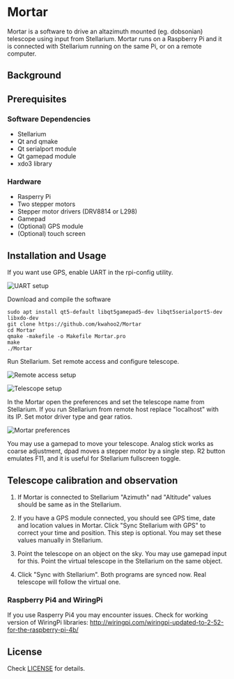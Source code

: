 # Mortar
Mortar is a software to drive an altazimuth mounted (eg. dobsonian) telescope using input from Stellarium. Mortar runs on a Raspberry Pi and it is connected with Stellarium running on the same Pi, or on a remote computer. 

## Background


## Prerequisites

### Software Dependencies

* Stellarium
* Qt and qmake
* Qt serialport module
* Qt gamepad module
* xdo3 library


### Hardware

* Rasperry Pi
* Two stepper motors
* Stepper motor drivers (DRV8814 or L298)
* Gamepad
* (Optional) GPS module
* (Optional) touch screen

## Installation and Usage

If you want use GPS, enable UART in the rpi-config utility.

![UART setup][uart]

[uart]: https://raw.githubusercontent.com/kwahoo2/Mortar/master/.github/images/remote.png "Raspberry UART setup" 

Download and compile the software

```
sudo apt install qt5-default libqt5gamepad5-dev libqt5serialport5-dev libxdo-dev
git clone https://github.com/kwahoo2/Mortar 
cd Mortar
qmake -makefile -o Makefile Mortar.pro
make
./Mortar
```
Run Stellarium. Set remote access and configure telescope.

![Remote access setup][stellar-remote]

[stellar-remote]: https://raw.githubusercontent.com/kwahoo2/Mortar/master/.github/images/stellar-conf1.png "Setting remote access in the Stellarium" 

![Telescope setup][telescope]

[telescope]: https://raw.githubusercontent.com/kwahoo2/Mortar/master/.github/images/stellar-conf2.png "Setting a telescope in the Stellarium" 

In the Mortar open the preferences and set the telescope name from Stellarium. If you run Stellarium from remote host replace "localhost" with its IP. Set motor driver type and gear ratios.

![Mortar preferences][prefs]

[prefs]: https://raw.githubusercontent.com/kwahoo2/Mortar/master/.github/images/remote.png "Mortar preferences" 

You may use a gamepad to move your telescope. Analog stick works as coarse adjustment, dpad moves a stepper motor by a single step. R2 button emulates F11, and it is useful for Stellarium fullscreen toggle.

## Telescope calibration and observation

1. If Mortar is connected to Stellarium "Azimuth" nad "Altitude" values should be same as in the Stellarium. 

2. If you have a GPS module connected, you should see GPS time, date and location values in Mortar. Click "Sync Stellarium with GPS" to correct your time and position. This step is optional. You may set these values manually in Stellarium. 

3. Point the telescope on an object on the sky. You may use gamepad input for this. Point the virtual telescope in the Stellarium on the same object. 

4. Click "Sync with Stellarium". Both programs are synced now. Real telescope will follow the virtual one.


### Raspberry Pi4 and WiringPi

If you use Rasperry Pi4 you may encounter issues. Check for working version of WiringPi libraries:
http://wiringpi.com/wiringpi-updated-to-2-52-for-the-raspberry-pi-4b/



## License

Check [LICENSE](LICENSE) for details.
